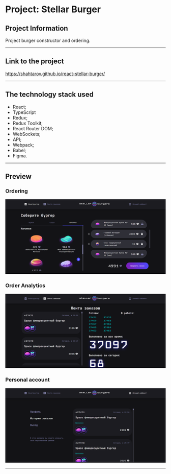 # Project: Stellar Burger

## Project Information

Project burger constructor and ordering.

---

## Link to the project

https://shahtarov.github.io/react-stellar-burger/

---

## The technology stack used

-  React;
-  TypeScript
-  Redux;
-  Redux Toolkit;
-  React Router DOM;
-  WebSockets;
-  API;
-  Webpack;
-  Babel;
-  Figma.

---

## Preview

### Ordering

![Ordering](https://github.com/Shahtarov/react-stellar-burger/blob/main/src/images/preview1.png?raw=true)

### Order Analytics

![Order Analytics](https://github.com/Shahtarov/react-stellar-burger/blob/main/src/images/preview2.png?raw=true)

### Personal account

![Personal account](https://github.com/Shahtarov/react-stellar-burger/blob/main/src/images/preview3.png?raw=true)

---
